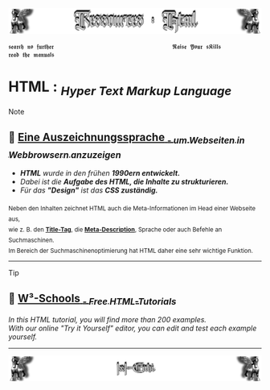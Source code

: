 <!--  library to learn GitHub   📓📚  -->
![Lamassu_git](https://github.com/IxI-Enki/IxI-Enki/blob/main/.dev/visual/Lamassu_Ressources_HTML%20%5B(Kopfzeile)(tiny)%5D.png?raw=true)

    𝖘𝖊𝖆𝖗𝖈𝖍 𝖓𝖔 𝖋𝖚𝖗𝖙𝖍𝖊𝖗                                 𝕽𝖆𝖎𝖘𝖊 𝖄𝖔𝖚𝖗 𝖘𝕶𝖎𝖑𝖑𝖘                                 𝖗𝖊𝖆𝖉 𝖙𝖍𝖊 𝖒𝖆𝖓𝖚𝖆𝖑𝖘

 
# **HTML** : <sub> ***H****yper* ***T****ext* ***M****arkup* ***L****anguage*</sub>  
>[!NOTE] 
> ## 🧰 [ **Eine Auszeichnungssprache** <sub>- ***um Webseiten in Webbrowsern anzuzeigen*** </sub> ](https://html.spec.whatwg.org/multipage/)  
>  - ***HTML*** *wurde in den frühen* ***1990ern entwickelt.***  
>  - *Dabei ist die* ***Aufgabe des HTML, die Inhalte zu strukturieren.***  
>  - *Für das* ***"Design"*** *ist das* ***CSS zuständig.***  
>
>   <sub>Neben den Inhalten zeichnet HTML auch die Meta-Informationen im Head einer Webseite aus,</sub>  
>   <sub>wie z. B. den [**Title-Tag**](https://html.spec.whatwg.org/multipage/semantics.html#the-title-element), die [**Meta-Description**](https://html.spec.whatwg.org/multipage/semantics.html#the-meta-element), Sprache oder auch Befehle an Suchmaschinen.</sub>  
>   <sub>Im Bereich der Suchmaschinenoptimierung hat HTML daher eine sehr wichtige Funktion.</sub>  

---

>[!TIP]
> ## 📖 [ **W³-Schools**  <sub>- ***Free HTML-Tutorials*** </sub> ](https://www.w3schools.com/html/)  
>  *In this HTML tutorial, you will find more than 200 examples.*  
>  *With our online "Try it Yourself" editor, you can edit and test each example yourself.*  

---  


<!--  ↧⋏⩚⫛⫱ -->

<!--  🧠by: github.com/IxI-Enki💭  -->
![Lamassu_(x2)](https://github.com/IxI-Enki/IxI-Enki/blob/main/.dev/visual/Lamassu_IxI-Enki%20%5B(Fusszeile)(tiny)%5D.png?raw=true)

